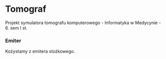 # Tomograf
Projekt symulatora tomografu komputerowego - Informatyka w Medycynie - 6. sem I st.

### Emiter
Kożystamy z emitera stożkowego.
